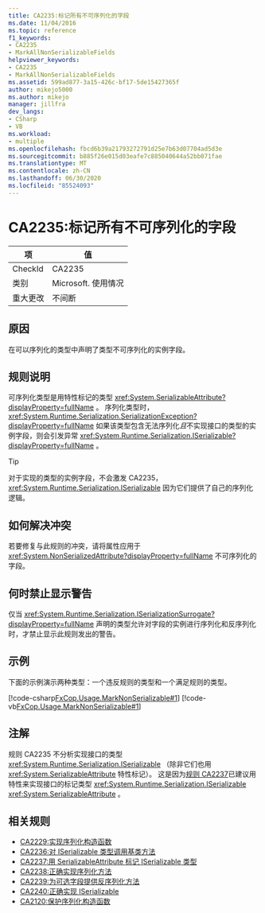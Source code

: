 ```yaml
---
title: CA2235:标记所有不可序列化的字段
ms.date: 11/04/2016
ms.topic: reference
f1_keywords:
- CA2235
- MarkAllNonSerializableFields
helpviewer_keywords:
- CA2235
- MarkAllNonSerializableFields
ms.assetid: 599ad877-3a15-426c-bf17-5de15427365f
author: mikejo5000
ms.author: mikejo
manager: jillfra
dev_langs:
- CSharp
- VB
ms.workload:
- multiple
ms.openlocfilehash: fbcd6b39a21793272791d25e7b63d07704ad5d3e
ms.sourcegitcommit: b885f26e015d03eafe7c885040644a52bb071fae
ms.translationtype: MT
ms.contentlocale: zh-CN
ms.lasthandoff: 06/30/2020
ms.locfileid: "85524093"
---
```

# <a name="ca2235-mark-all-non-serializable-fields"></a>CA2235:标记所有不可序列化的字段

|项|值|
|-|-|
|CheckId|CA2235|
|类别|Microsoft. 使用情况|
|重大更改|不间断|

## <a name="cause"></a>原因

在可以序列化的类型中声明了类型不可序列化的实例字段。

## <a name="rule-description"></a>规则说明

可序列化类型是用特性标记的类型 <xref:System.SerializableAttribute?displayProperty=fullName> 。 序列化类型时， <xref:System.Runtime.Serialization.SerializationException?displayProperty=fullName> 如果该类型包含无法序列化*且*不实现接口的类型的实例字段，则会引发异常 <xref:System.Runtime.Serialization.ISerializable?displayProperty=fullName> 。

> [!TIP]
> 对于实现的类型的实例字段，不会激发 CA2235， <xref:System.Runtime.Serialization.ISerializable> 因为它们提供了自己的序列化逻辑。

## <a name="how-to-fix-violations"></a>如何解决冲突

若要修复与此规则的冲突，请将属性应用于 <xref:System.NonSerializedAttribute?displayProperty=fullName> 不可序列化的字段。

## <a name="when-to-suppress-warnings"></a>何时禁止显示警告

仅当 <xref:System.Runtime.Serialization.ISerializationSurrogate?displayProperty=fullName> 声明的类型允许对字段的实例进行序列化和反序列化时，才禁止显示此规则发出的警告。

## <a name="example"></a>示例

下面的示例演示两种类型：一个违反规则的类型和一个满足规则的类型。

[!code-csharp[FxCop.Usage.MarkNonSerializable#1](../code-quality/codesnippet/CSharp/ca2235-mark-all-non-serializable-fields_1.cs)]
[!code-vb[FxCop.Usage.MarkNonSerializable#1](../code-quality/codesnippet/VisualBasic/ca2235-mark-all-non-serializable-fields_1.vb)]

## <a name="remarks"></a>注解

规则 CA2235 不分析实现接口的类型 <xref:System.Runtime.Serialization.ISerializable> （除非它们也用 <xref:System.SerializableAttribute> 特性标记）。 这是因为[规则 CA2237](../code-quality/ca2237.md)已建议用特性来实现接口的标记类型 <xref:System.Runtime.Serialization.ISerializable> <xref:System.SerializableAttribute> 。

## <a name="related-rules"></a>相关规则

- [CA2229:实现序列化构造函数](../code-quality/ca2229.md)
- [CA2236:对 ISerializable 类型调用基类方法](../code-quality/ca2236.md)
- [CA2237:用 SerializableAttribute 标记 ISerializable 类型](../code-quality/ca2237.md)
- [CA2238:正确实现序列化方法](../code-quality/ca2238.md)
- [CA2239:为可选字段提供反序列化方法](../code-quality/ca2239.md)
- [CA2240:正确实现 ISerializable](../code-quality/ca2240.md)
- [CA2120:保护序列化构造函数](../code-quality/ca2120.md)
